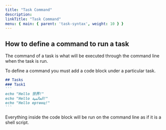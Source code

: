```yaml
---
title: "Task Command"
description:
linkTitle: "Task Command"
menu: { main: { parent: 'task-syntax', weight: 10 } }
---
```


## How to define a command to run a task

The command of a task is what will be executed through the command line when the task is run.

To define a command you must add a code block under a particular task.

````markdown
## Tasks
### Task1
```
echo "Hello 世界!"
echo "Hello العالمية!"
echo "Hello ертөнц!"
```
````

Everything inside the code block will be run on the command line as if it is a shell script.